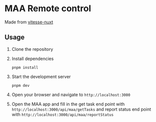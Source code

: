 # MAA Remote control

Made from [vitesse-nuxt](https://github.com/antfu/vitesse-nuxt)

## Usage

1.  Clone the repository
2.  Install dependencies

        pnpm install

3.  Start the development server

        pnpm dev

4.  Open your browser and navigate to `http://localhost:3000`
5.  Open the MAA app and fill in the get task end point with `http://localhost:3000/api/maa/getTasks` and report status end point with `http://localhost:3000/api/maa/reportStatus`